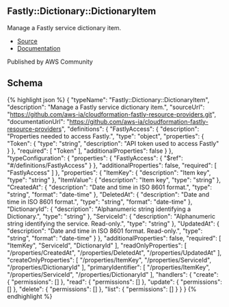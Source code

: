 
## Fastly::Dictionary::DictionaryItem

Manage a Fastly service dictionary item.

- [Source](https:&#x2F;&#x2F;github.com&#x2F;aws-ia&#x2F;cloudformation-fastly-resource-providers.git) 
- [Documentation]()

Published by AWS Community

## Schema
{% highlight json %}
{
    "typeName": "Fastly::Dictionary::DictionaryItem",
    "description": "Manage a Fastly service dictionary item.",
    "sourceUrl": "https://github.com/aws-ia/cloudformation-fastly-resource-providers.git",
    "documentationUrl": "https://github.com/aws-ia/cloudformation-fastly-resource-providers",
    "definitions": {
        "FastlyAccess": {
            "description": "Properties needed to access Fastly.",
            "type": "object",
            "properties": {
                "Token": {
                    "type": "string",
                    "description": "API token used to access Fastly"
                }
            },
            "required": [
                "Token"
            ],
            "additionalProperties": false
        }
    },
    "typeConfiguration": {
        "properties": {
            "FastlyAccess": {
                "$ref": "#/definitions/FastlyAccess"
            }
        },
        "additionalProperties": false,
        "required": [
            "FastlyAccess"
        ]
    },
    "properties": {
        "ItemKey": {
            "description": "Item key",
            "type": "string"
        },
        "ItemValue": {
            "description": "Item key",
            "type": "string"
        },
        "CreatedAt": {
            "description": "Date and time in ISO 8601 format.",
            "type": "string",
            "format": "date-time"
        },
        "DeletedAt": {
            "description": "Date and time in ISO 8601 format.",
            "type": "string",
            "format": "date-time"
        },
        "DictionaryId": {
            "description": "Alphanumeric string identifying a Dictionary.",
            "type": "string"
        },
        "ServiceId": {
            "description": "Alphanumeric string identifying the service. Read-only.",
            "type": "string"
        },
        "UpdatedAt": {
            "description": "Date and time in ISO 8601 format. Read-only.",
            "type": "string",
            "format": "date-time"
        }
    },
    "additionalProperties": false,
    "required": [
        "ItemKey",
        "ServiceId",
        "DictionaryId"
    ],
    "readOnlyProperties": [
        "/properties/CreatedAt",
        "/properties/DeletedAt",
        "/properties/UpdatedAt"
    ],
    "createOnlyProperties": [
        "/properties/ItemKey",
        "/properties/ServiceId",
        "/properties/DictionaryId"
    ],
    "primaryIdentifier": [
        "/properties/ItemKey",
        "/properties/ServiceId",
        "/properties/DictionaryId"
    ],
    "handlers": {
        "create": {
            "permissions": []
        },
        "read": {
            "permissions": []
        },
        "update": {
            "permissions": []
        },
        "delete": {
            "permissions": []
        },
        "list": {
            "permissions": []
        }
    }
}
{% endhighlight %}
